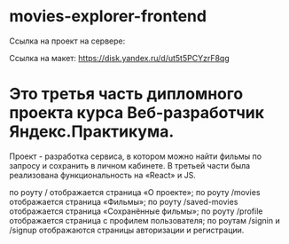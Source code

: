 # movies-explorer-frontend
Ссылка на проект на сервере:

Ссылка на макет: https://disk.yandex.ru/d/ut5t5PCYzrF8qg

# Это третья часть дипломного проекта курса Веб-разработчик Яндекс.Практикума.
Проект - разработка сервиса, в котором можно найти фильмы по запросу и сохранить в личном кабинете. В третьей части была реализована функциональность на «React» и JS.

по роуту / отображается страница «О проекте»;
по роуту /movies отображается страница «Фильмы»;
по роуту /saved-movies отображается страница «Сохранённые фильмы»;
по роуту /profile отображается страница с профилем пользователя;
по роутам /signin и /signup отображаются страницы авторизации и регистрации.